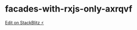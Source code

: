 # facades-with-rxjs-only-axrqvf

[Edit on StackBlitz ⚡️](https://stackblitz.com/edit/facades-with-rxjs-only-axrqvf)